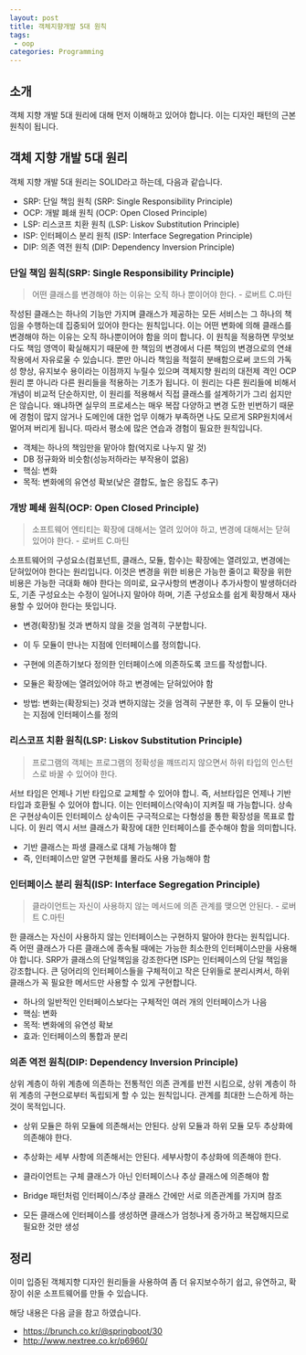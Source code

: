 ```yaml
---
layout: post
title: 객체지향개발 5대 원칙 
tags:
 - oop
categories: Programming
---
```


## 소개
객체 지향 개발 5대 원리에 대해 먼저 이해하고 있어야 합니다. 이는 디자인 패턴의 근본 원칙이 됩니다.


## 객체 지향 개발 5대 원리
객체 지향 개발 5대 원리는 SOLID라고 하는데, 다음과 같습니다. 
- SRP: 단일 책임 원칙 (SRP: Single Responsibility Principle)
- OCP: 개발 폐쇄 원칙 (OCP: Open Closed Principle)
- LSP: 리스코프 치환 원칙 (LSP: Liskov Substitution Principle)
- ISP: 인터페이스 분리 원칙 (ISP: Interface Segregation Principle)
- DIP: 의존 역전 원칙 (DIP: Dependency Inversion Principle)

### 단일 책임 원칙(SRP: Single Responsibility Principle)
> 어떤 클래스를 변경해야 하는 이유는 오직 하나 뿐이어야 한다. - 로버트 C.마틴

작성된 클래스는 하나의 기능만 가지며 클래스가 제공하는 모든 서비스는 그 하나의 책임을 수행하는데 집중되어 있어야 한다는 원칙입니다. 이는 어떤 변화에 의해 클래스를 변경해야 하는 이유는 오직 하나뿐이어야 함을 의미 합니다. 이 원칙을 적용하면 무엇보다도 책임 영역이 확실해지기 때문에 한 책임의 변경에서 다른 책임의 변경으로의 연쇄작용에서 자유로울 수 있습니다. 뿐만 아니라 책임을 적절히 분배함으로써 코드의 가독성 향상, 유지보수 용이라는 이점까지 누릴수 있으며 객체지향 원리의 대전제 격인 OCP원리 뿐 아니라 다른 원리들을 적용하는 기초가 됩니다. 이 원리는 다른 원리들에 비해서 개념이 비교적 단순하지만, 이 원리를 적용해서 직접 클래스를 설계하기가 그리 쉽지만은 않습니다. 왜냐하면 실무의 프로세스는 매우 복잡 다양하고 변경 도한 빈번하기 때문에 경험이 많지 않거나 도메인에 대한 업무 이해가 부족하면 나도 모르게 SRP원치에서 멀어져 버리게 됩니다. 따라서 평소에 많은 연습과 경험이 필요한 원칙입니다. 

- 객체는 하나의 책임만을 맡아야 함(억지로 나누지 말 것)
- DB 정규화와 비슷함(성능저하라는 부작용이 없음)
- 핵심: 변화
- 목적: 변화에의 유연성 확보(낮은 결합도, 높은 응집도 추구)

### 개방 폐쇄 원칙(OCP: Open Closed Principle)
> 소프트웨어 엔티티는 확장에 대해서는 열려 있어야 하고, 변경에 대해서는 닫혀 있어야 한다. - 로버트 C.마틴    

소프트웨어의 구성요소(컴포넌트, 클래스, 모듈, 함수)는 확장에는 열려있고, 변경에는 닫혀있어야 한다는 원리입니다. 이것은 변경을 위한 비용은 가능한 줄이고 확장을 위한 비용은 가능한 극대화 해야 한다는 의미로, 요구사항의 변경이나 추가사항이 발생하더라도, 기존 구성요소는 수정이 일어나지 말아야 하며, 기존 구성요소를 쉽게 확장해서 재사용할 수 있어야 한다는 뜻입니다. 

- 변경(확장)될 것과 변하지 않을 것을 엄격히 구분합니다.
- 이 두 모듈이 만나는 지점에 인터페이스를 정의합니다.
- 구현에 의존하기보다 정의한 인터페이스에 의존하도록 코드를 작성합니다.

- 모듈은 확장에는 열려있어야 하고 변경에는 닫혀있어야 함
- 방법: 변화는(확장되는) 것과 변하지않는 것을 엄격히 구분한 후, 이 두 모듈이 만나는 지점에 인터페이스를 정의

### 리스코프 치환 원칙(LSP: Liskov Substitution Principle)
> 프로그램의 객체는 프로그램의 정확성을 꺠뜨리지 않으면서 하위 타입의 인스턴스로 바꿀 수 있어야 한다.

서브 타임은 언제나 기반 타입으로 교체할 수 있어야 합니. 즉, 서브타입은 언제나 기반타입과 호환될 수 있어야 합니다. 이는 인터페이스(약속)이 지켜질 때 가능합니다. 상속은 구현상속이든 인터페이스 상속이든 구극적으로는 다형성을 통한 확장성을 목표로 합니다. 이 원리 역시 서브 클래스가 확장에 대한 인터페이스를 준수해야 함을 의미합니다. 

- 기반 클래스는 파생 클래스로 대체 가능해야 함
- 즉, 인터페이스만 알면 구현체를 몰라도 사용 가능해야 함

### 인터페이스 분리 원칙(ISP: Interface Segregation Principle)
> 클라이언트는 자신이 사용하지 않는 메서드에 의존 관계를 맺으면 안된다. - 로버트 C.마틴

한 클래스는 자신이 사용하지 않는 인터페이스는 구현하지 말아야 한다는 원칙입니다. 즉 어떤 클래스가 다른 클래스에 종속될 때에는 가능한 최소한의 인터페이스만을 사용해야 합니다. SRP가 클래스의 단일책임을 강조한다면 ISP는 인터페이스의 단일 책임을 강조합니다. 큰 덩어리의 인터페이스들을 구체적이고 작은 단위들로 분리시켜서, 하위 클래스가 꼭 필요한 메서드만 사용할 수 있게 구현합니다.
	
- 하나의 일반적인 인터페이스보다는 구체적인 여러 개의 인터페이스가 나음
- 핵심: 변화
- 목적: 변화에의 유연성 확보
- 효과: 인터페이스의 통합과 분리

### 의존 역전 원칙(DIP: Dependency Inversion Principle)
상위 계층이 하위 계층에 의존하는 전통적인 의존 관계를 반전 시킴으로, 상위 계층이 하위 계층의 구현으로부터 독립되게 할 수 있는 원칙입니다. 관계를 최대한 느슨하게 하는 것이 목적입니다.

- 상위 모듈은 하위 모듈에 의존해서는 안된다. 상위 모듈과 하위 모듈 모두 추상화에 의존해야 한다. 
- 추상화는 세부 사항에 의존해서는 안된다. 세부사항이 추상화에 의존해야 한다.

- 클라이언트는 구체 클래스가 아닌 인터페이스나 추상 클래스에 의존해야 함
- Bridge 패턴처럼 인터페이스/추상 클래스 간에만 서로 의존관계를 가지며 참조
- 모든 클래스에 인터페이스를 생성하면 클래스가 엄청나게 증가하고 복잡해지므로 필요한 것만 생성

## 정리
이미 입증된 객체지향 디자인 원리들을 사용하여 좀 더 유지보수하기 쉽고, 유연하고, 확장이 쉬운 소프트웨어를 만들 수 있습니다. 

해당 내용은 다음 글을 참고 하였습니다.
- https://brunch.co.kr/@springboot/30
- http://www.nextree.co.kr/p6960/